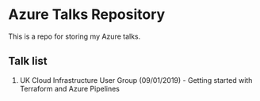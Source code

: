 # Azure Talks Repository

This is a repo for storing my Azure talks.

## Talk list

1. UK Cloud Infrastructure User Group (09/01/2019) - Getting started with Terraform and Azure Pipelines
